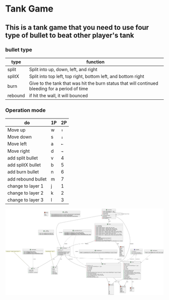 # Tank Game

## This is a tank game that you need to use four type of bullet to beat other player's tank

### bullet type

|type|function|
|-------|-------|
|split|Split into up, down, left, and right|
|splitX|Split into top left, top right, bottom left, and bottom right|
|burn|Give to the tank that was hit the burn status that will continued bleeding for a period of time|
|rebound|if hit the wall, it will bounced|

### Operation mode

|do|1P|2P|
|-------|-------|-------|
|Move up|w|`↑`|
|Move down|s|`↓`|
|Move left|a|`←`|
|Move right|d|`→`|
|add split bullet|v|4|
|add splitX bullet|b|5|
|add burn bullet|n|6|
|add rebound bullet|m|7|
|change to layer 1|j|1|
|change to layer 2|k|2|
|change to layer 3|l|3|

![UML Diagram](https://raw.githubusercontent.com/ZnAllen/OOP_Assign7/main/UML.png)

